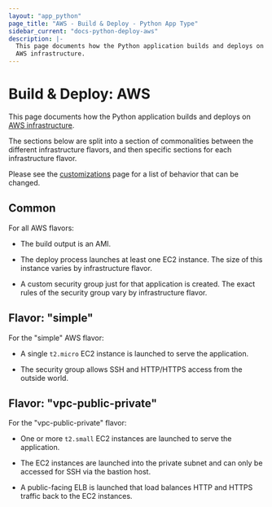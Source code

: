 ```yaml
---
layout: "app_python"
page_title: "AWS - Build & Deploy - Python App Type"
sidebar_current: "docs-python-deploy-aws"
description: |-
  This page documents how the Python application builds and deploys on
  AWS infrastructure.
---
```


# Build & Deploy: AWS

This page documents how the Python application builds and deploys on
[AWS infrastructure](/docs/infra/aws).

The sections below are split into a section of commonalities between
the different infrastructure flavors, and then specific sections for
each infrastructure flavor.

Please see the [customizations](/docs/apps/python/customization.html)
page for a list of behavior that can be changed.

## Common

For all AWS flavors:

  * The build output is an AMI.

  * The deploy process launches at least one EC2 instance. The size
    of this instance varies by infrastructure flavor.

  * A custom security group just for that application is created. The
    exact rules of the security group vary by infrastructure flavor.

## Flavor: "simple"

For the "simple" AWS flavor:

  * A single `t2.micro` EC2 instance is launched to serve the application.

  * The security group allows SSH and HTTP/HTTPS access from the outside world.

## Flavor: "vpc-public-private"

For the "vpc-public-private" flavor:

  * One or more `t2.small` EC2 instances are launched to serve the application.

  * The EC2 instances are launched into the private subnet and can only
    be accessed for SSH via the bastion host.

  * A public-facing ELB is launched that load balances HTTP and HTTPS
    traffic back to the EC2 instances.
